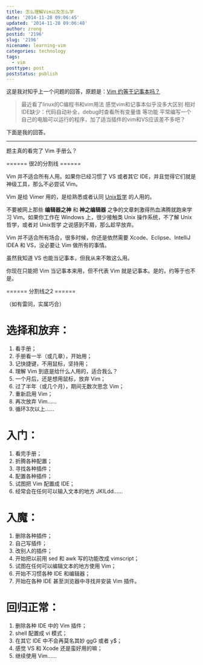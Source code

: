 ```yaml
---
title: 怎么理解Vim以及怎么学
date: '2014-11-28 09:06:45'
updated: '2014-11-28 09:06:48'
author: zrong
postid: '2196'
slug: '2196'
nicename: learning-vim
categories: technology
tags:
  - vim
posttype: post
poststatus: publish
---
```


这是我对知乎上一个问题的回答，原题是：[Vim 约等于记事本吗？](http://www.zhihu.com/question/26064917/answer/31987625)

>最近看了linux的C编程书和vim用法
>感觉vim和记事本似乎没多大区别
>相对IDE缺少：代码自动补全，debug时查看所有变量值 等功能
>平常编写一个自己的电脑可以运行的程序，加了适当插件的vim和VS应该差不多吧？

下面是我的回答。

----

题主真的看完了 Vim 手册么？

====== 很2的分割线 ======

Vim 并不适合所有人用。如果你已经习惯了 VS 或者其它 IDE，并且觉得它们就是神级工具，那么不必尝试 Vim。

Vim 是给 Vimer 用的，是给熟悉或者认同 [Unix哲学](http://en.wikipedia.org/wiki/Unix_philosophyUnix) 的人用的。

不要被网上那些 **编辑器之神** 和 **神之编辑器** 之争的文章刺激得热血沸腾就跑来学习 Vim。如果你工作在 Windows 上，很少接触类 Unix 操作系统，不了解 Unix哲学，或者对 Unix哲学 之说感到不屑，那么趁早放弃。

Vim 并不适合所有场合，很多时候，你还是依然需要 Xcode、Eclipse、IntelliJ IDEA 和 VS，没必要让 Vim 做所有的事情。

虽然我知道 VS 也能当记事本，但我从来不敢这么用。

你现在只能把 Vim 当记事本来用，但不代表 Vim 就是记事本。是的，约等于也不是。

====== 分割线之2 ======

（如有雷同，实属巧合）

# 选择和放弃：<!--more-->

1. 看手册；
2. 手册看一半（或几章），开始用；
3. 记快捷键，不用鼠标，坚持用；
4. 理解 Vim 到底是给什么人用的，适合我么？
5. 一个月后，还是想用鼠标，放弃 Vim；
6. 过了半年（或几个月），期间无数次思念 Vim；
7. 重新启用 Vim；
8. 再次放弃 Vim……
9. 循环3次以上……

# 入门：

1. 看完手册；
2. 折腾各种配置；
3. 寻找各种插件；
4. 配置各种插件；
5. 试图把 Vim 配置成 IDE；
6. 经常会在任何可以输入文本的地方 JKILdd……

# 入魔：

1. 删除各种插件；
2. 自己写插件；
3. 改别人的插件；
4. 开始把以前用 sed 和 awk 写的功能改成 vimscript；
5. 试图在任何可以编辑文本的地方使用 Vim；
6. 开始不习惯各种 IDE 和编辑器；
7. 开始在各种 IDE 甚至浏览器中寻找并安装 Vim 插件。

# 回归正常：

1. 删除各种 IDE 中的 Vim 插件；
2. shell 配置成 vi 模式；
3. 在其它 IDE 中不会再莫名其妙 ggG 或者 y$；
4. 感觉 VS 和 Xcode 还是蛮好用的嘛；
5. 继续使用 Vim……
